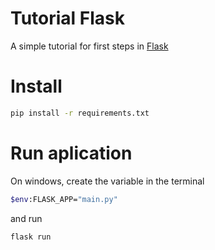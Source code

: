 # Tutorial Flask
A simple tutorial for first steps in [Flask](https://flask.palletsprojects.com/en/3.0.x/)

# Install 

``` bash
pip install -r requirements.txt
```

# Run aplication
On windows, create the variable in the terminal 

``` bash
$env:FLASK_APP="main.py"
```

and run

``` bash
flask run
```